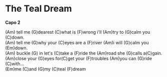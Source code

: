# The Teal Dream

**Capo 2**  
  
(Am) tell me (G)dearest (C)what is (F)wrong i'll (Am)try to (G)calm you
(C)down.  
(Am) tell me (G)why your (C)eyes are a (F)river (Am)i will (G)calm you
(Em)down.  
(Am) buckle (G) in let's (C)take a (F)ride the (Am)road she (G)calls
a(C)gain.  
(Am)close your (G)eyes for(C)get your (F)troubles (Am)you can (G)ride
(C)with...  
(Em)me (C)and (G)my (C)teal (F)dream
